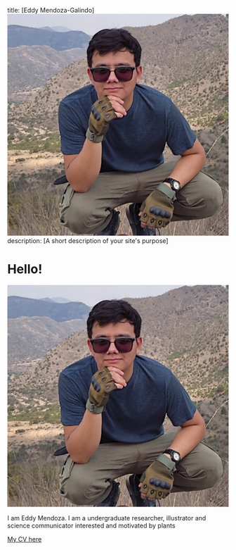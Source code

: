 title: [Eddy Mendoza-Galindo] ![Image](pic.jpg)
description: [A short description of your site's purpose]

# Hello!
![Image](pic.jpg)

I am Eddy Mendoza. I am a undergraduate researcher, illustrator and science communicator interested and motivated by plants


[My CV here](somnya.github.io/cv/) 
